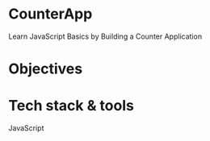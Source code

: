 # CounterApp
  Learn JavaScript Basics by Building a Counter Application
  
# Objectives

# Tech stack & tools
  JavaScript
